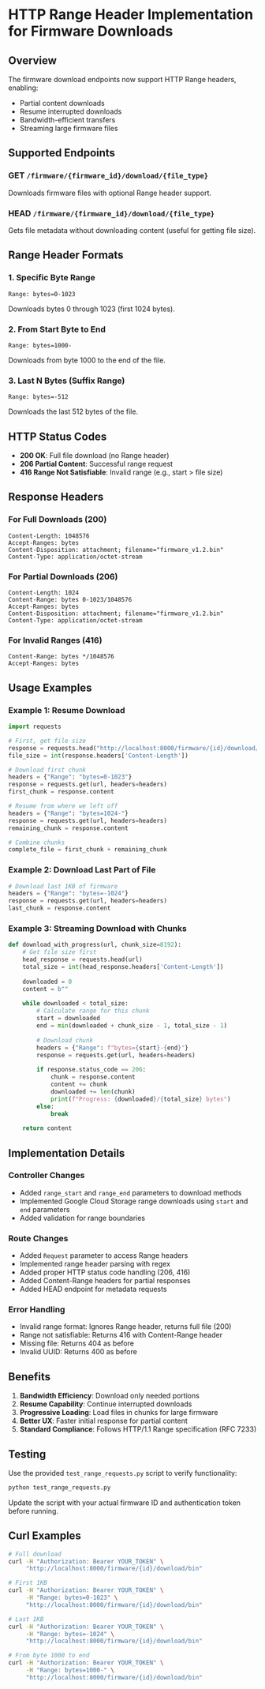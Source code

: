 # HTTP Range Header Implementation for Firmware Downloads

## Overview

The firmware download endpoints now support HTTP Range headers, enabling:
- Partial content downloads
- Resume interrupted downloads  
- Bandwidth-efficient transfers
- Streaming large firmware files

## Supported Endpoints

### GET `/firmware/{firmware_id}/download/{file_type}`
Downloads firmware files with optional Range header support.

### HEAD `/firmware/{firmware_id}/download/{file_type}`
Gets file metadata without downloading content (useful for getting file size).

## Range Header Formats

### 1. Specific Byte Range
```
Range: bytes=0-1023
```
Downloads bytes 0 through 1023 (first 1024 bytes).

### 2. From Start Byte to End
```
Range: bytes=1000-
```
Downloads from byte 1000 to the end of the file.

### 3. Last N Bytes (Suffix Range)
```
Range: bytes=-512
```
Downloads the last 512 bytes of the file.

## HTTP Status Codes

- **200 OK**: Full file download (no Range header)
- **206 Partial Content**: Successful range request
- **416 Range Not Satisfiable**: Invalid range (e.g., start > file size)

## Response Headers

### For Full Downloads (200)
```
Content-Length: 1048576
Accept-Ranges: bytes
Content-Disposition: attachment; filename="firmware_v1.2.bin"
Content-Type: application/octet-stream
```

### For Partial Downloads (206)
```
Content-Length: 1024
Content-Range: bytes 0-1023/1048576
Accept-Ranges: bytes
Content-Disposition: attachment; filename="firmware_v1.2.bin"
Content-Type: application/octet-stream
```

### For Invalid Ranges (416)
```
Content-Range: bytes */1048576
Accept-Ranges: bytes
```

## Usage Examples

### Example 1: Resume Download
```python
import requests

# First, get file size
response = requests.head("http://localhost:8000/firmware/{id}/download/bin")
file_size = int(response.headers['Content-Length'])

# Download first chunk
headers = {"Range": "bytes=0-1023"}
response = requests.get(url, headers=headers)
first_chunk = response.content

# Resume from where we left off
headers = {"Range": "bytes=1024-"}
response = requests.get(url, headers=headers)
remaining_chunk = response.content

# Combine chunks
complete_file = first_chunk + remaining_chunk
```

### Example 2: Download Last Part of File
```python
# Download last 1KB of firmware
headers = {"Range": "bytes=-1024"}
response = requests.get(url, headers=headers)
last_chunk = response.content
```

### Example 3: Streaming Download with Chunks
```python
def download_with_progress(url, chunk_size=8192):
    # Get file size first
    head_response = requests.head(url)
    total_size = int(head_response.headers['Content-Length'])
    
    downloaded = 0
    content = b""
    
    while downloaded < total_size:
        # Calculate range for this chunk
        start = downloaded
        end = min(downloaded + chunk_size - 1, total_size - 1)
        
        # Download chunk
        headers = {"Range": f"bytes={start}-{end}"}
        response = requests.get(url, headers=headers)
        
        if response.status_code == 206:
            chunk = response.content
            content += chunk
            downloaded += len(chunk)
            print(f"Progress: {downloaded}/{total_size} bytes")
        else:
            break
    
    return content
```

## Implementation Details

### Controller Changes
- Added `range_start` and `range_end` parameters to download methods
- Implemented Google Cloud Storage range downloads using `start` and `end` parameters
- Added validation for range boundaries

### Route Changes
- Added `Request` parameter to access Range headers
- Implemented range header parsing with regex
- Added proper HTTP status code handling (206, 416)
- Added Content-Range headers for partial responses
- Added HEAD endpoint for metadata requests

### Error Handling
- Invalid range format: Ignores Range header, returns full file (200)
- Range not satisfiable: Returns 416 with Content-Range header
- Missing file: Returns 404 as before
- Invalid UUID: Returns 400 as before

## Benefits

1. **Bandwidth Efficiency**: Download only needed portions
2. **Resume Capability**: Continue interrupted downloads
3. **Progressive Loading**: Load files in chunks for large firmware
4. **Better UX**: Faster initial response for partial content
5. **Standard Compliance**: Follows HTTP/1.1 Range specification (RFC 7233)

## Testing

Use the provided `test_range_requests.py` script to verify functionality:

```bash
python test_range_requests.py
```

Update the script with your actual firmware ID and authentication token before running.

## Curl Examples

```bash
# Full download
curl -H "Authorization: Bearer YOUR_TOKEN" \
     "http://localhost:8000/firmware/{id}/download/bin"

# First 1KB
curl -H "Authorization: Bearer YOUR_TOKEN" \
     -H "Range: bytes=0-1023" \
     "http://localhost:8000/firmware/{id}/download/bin"

# Last 1KB  
curl -H "Authorization: Bearer YOUR_TOKEN" \
     -H "Range: bytes=-1024" \
     "http://localhost:8000/firmware/{id}/download/bin"

# From byte 1000 to end
curl -H "Authorization: Bearer YOUR_TOKEN" \
     -H "Range: bytes=1000-" \
     "http://localhost:8000/firmware/{id}/download/bin"
```
